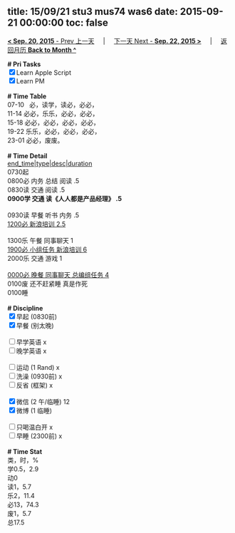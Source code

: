 title: 15/09/21 stu3 mus74 was6
date: 2015-09-21 00:00:00
toc: false
---
[**< Sep. 20, 2015** - Prev 上一天](/lifelogs/2015/09/d20.html) &nbsp; &nbsp; | &nbsp; &nbsp; [下一天 Next - **Sep. 22, 2015 >**](/lifelogs/2015/09/d22.html) &nbsp; &nbsp; |  &nbsp; &nbsp; [返回月历 **Back to Month ^**](/lifelogs/2015/09/index.html)
<br/><div><b># Pri Tasks</b></div><div><input checked="true" type="checkbox"/>Learn Apple Script</div><div><input checked="true" type="checkbox"/>Learn PM</div><div><br/></div><div><b># Time Table</b></div><div>07-10   必，读学，读必，必必，</div><div>11-14 必必，乐乐，必必，必必，</div><div>15-18 必必，必必，必必，必必，</div><div>19-22 乐乐，必必，必必，必必，</div><div>23-01 必必，废废。</div><div><br/></div><div><b># Time Detail</b></div><div><u>end_time|type|desc|duration</u></div><div>0730起</div><div>0800必 内务 总结 阅读 .5</div><div>0830读 交通 阅读 .5</div><div><b>0900学 交通 读《人人都是产品经理》 .5</b></div><div><br/></div><div>0930读 早餐 听书 内务 .5</div><div><u>1200必 新浪培训 2.5</u></div><div><br/></div><div>1300乐 午餐 同事聊天 1</div><div><u>1900必 小组任务 新浪培训 6</u></div><div>2000乐 交通 游戏 1</div><div><br/></div><div><u>0000必 晚餐 同事聊天 总编组任务 4</u></div><div>0100废 还不赶紧睡 真是作死</div><div>0100睡</div><div><br/></div><div><b># Discipline</b></div><div><input checked="true" type="checkbox"/>早起 (0830前)</div><div><input checked="true" type="checkbox"/>早餐 (别太晚)</div><div><br/></div><div><input type="checkbox"/>早学英语 x</div><div><input type="checkbox"/>晚学英语 x</div><div><br/></div><div><input type="checkbox"/>运动 (1 Rand) x</div><div><input type="checkbox"/>洗澡 (0930前) x</div><div><input type="checkbox"/>反省 (框架) x</div><div><br/></div><div><input checked="true" type="checkbox"/>微信 (2 午/临睡) 12</div><div><input checked="true" type="checkbox"/>微博 (1 临睡)</div><div><br/></div><div><input type="checkbox"/>只喝温白开 x</div><div><input type="checkbox"/>早睡 (2300前) x</div><div><br/></div><div><b># Time Stat</b></div><div>类，时，%</div><div>学0.5，2.9</div><div>动0</div><div>读1，5.7</div><div>乐2，11.4</div><div>必13，74.3</div><div>废1，5.7</div><div>总17.5</div>